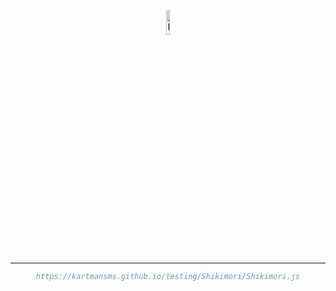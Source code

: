 
<div align="center">
    <img alt="Homepage" src="image/K.svg" width="10%" />
</div>
<hr>
<div align="center">

```bibtex
https://kartmansms.github.io/testing/Shikimori/Shikimori.js
```
